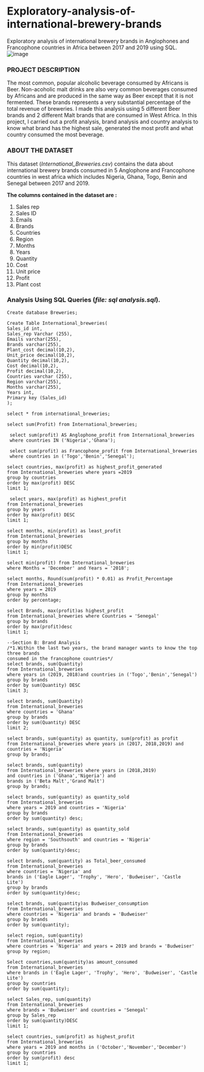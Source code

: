 # Exploratory-analysis-of-international-brewery-brands
Exploratory analysis of international brewery brands in Anglophones and Francophone countries in Africa between 2017 and 2019 using SQL.
![image](https://nairametrics.com/wp-content/uploads/2022/05/International-Breweries.png)


### PROJECT DESCRIPTION

The most common, popular alcoholic beverage consumed by Africans is Beer. Non-acoholic malt drinks are also very common beverages consumed by Africans and are produced in the same way as Beer except that it is not fermented. These brands represents a very substantial percentage of the total revenue of breweries. I made this analysis using 5 different Beer brands and 2 different Malt brands that are consumed in West Africa. 
In this project, I carried out a profit analysis, brand analysis and country analysis to know what brand has the highest sale, generated the most profit and what country consumed the most beverage.




### ABOUT THE DATASET
This dataset (*International_Breweries.csv*) contains the data about international brewery brands consumed in 5 Anglophone and Francophone countries in west africa which includes Nigeria, Ghana, Togo, Benin and Senegal between 2017 and 2019.

**The columns contained in the dataset are :**
1. Sales rep
2. Sales ID
3. Emails
4. Brands
5. Countries
6. Region
7. Months
8. Years
9. Quantity
10. Cost
11. Unit price
12. Profit
13. Plant cost

### Analysis Using SQL Queries (*file: sql analysis.sql*).


```
Create database Breweries;

Create Table International_breweries(
Sales_id int,
Sales_rep Varchar (255),
Emails varchar(255),
Brands varchar(255),
Plant_cost decimal(10,2),
Unit_price decimal(10,2),
Quantity decimal(10,2),
Cost decimal(10,2),
Profit decimal(10,2),
Countries varchar (255),
Region varchar(255),
Months varchar(255),
Years int,
Primary key (Sales_id)
);

select * from international_breweries;

select sum(Profit) from International_breweries;
 
 select sum(profit) AS Anglophone_profit from International_breweries
 where countries IN ('Nigeria','Ghana');
 
 select sum(profit) as Francophone_profit from International_breweries
 where countries in ('Togo','Benin','Senegal');

select countries, max(profit) as highest_profit_generated
from International_breweries where years =2019
group by countries
order by max(profit) DESC
limit 1;

 select years, max(profit) as highest_profit
from International_breweries 
group by years
order by max(profit) DESC
limit 1;

select months, min(profit) as least_profit
from International_breweries
group by months
order by min(profit)DESC
limit 1;

select min(profit) from International_breweries
where Months = 'December' and Years = '2018';

select months, Round(sum(profit) * 0.01) as Profit_Percentage
from International_breweries
where years = 2019
group by months
order by percentage;

select Brands, max(profit)as highest_profit
from International_breweries where Countries = 'Senegal'
group by brands
order by max(profit)desc
limit 1;

--Section B: Brand Analysis
/*1.Within the last two years, the brand manager wants to know the top three brands
consumed in the francophone countries*/ 
select brands, sum(Quantity)
from International_breweries 
where years in (2019, 2018)and countries in ('Togo','Benin','Senegal')
group by brands
order by sum(Quantity) DESC
limit 3;

select brands, sum(Quantity)
from International_breweries 
where countries = 'Ghana'
group by brands
order by sum(Quantity) DESC
limit 2;

select brands, sum(quantity) as quantity, sum(profit) as profit
from International_breweries where years in (2017, 2018,2019) and 
countries = 'Nigeria'
group by brands;

select brands, sum(quantity) 
from International_breweries where years in (2018,2019)
and countries in ('Ghana','Nigeria') and 
brands in ('Beta Malt','Grand Malt')
group by brands;

select brands, sum(quantity) as quantity_sold
from International_breweries
where years = 2019 and countries = 'Nigeria'
group by brands
order by sum(quantity) desc;

select brands, sum(quantity) as quantity_sold
from International_breweries
where region = 'Southsouth' and countries = 'Nigeria'
group by brands
order by sum(quantity)desc;

select brands, sum(quantity) as Total_beer_consumed
from International_breweries
where countries = 'Nigeria' and 
brands in ('Eagle Lager', 'Trophy', 'Hero', 'Budweiser', 'Castle Lite')
group by brands
order by sum(quantity)desc;

select brands, sum(quantity)as Budweiser_consumption
from International_breweries
where countries = 'Nigeria' and brands = 'Budweiser'
group by brands
order by sum(quantity);

select region, sum(quantity)
from International_breweries
where countries = 'Nigeria' and years = 2019 and brands = 'Budweiser'
group by region;

Select countries,sum(quantity)as amount_consumed
from International_breweries
where brands in ('Eagle Lager', 'Trophy', 'Hero', 'Budweiser', 'Castle Lite')
group by countries
order by sum(quantity);

select Sales_rep, sum(quantity) 
from International_breweries
where brands = 'Budweiser' and countries = 'Senegal'
group by Sales_rep
order by sum(quantity)DESC
limit 1;

select countries, sum(profit) as highest_profit
from International_breweries
where years = 2019 and months in ('October','November','December')
group by countries
order by sum(profit) desc
limit 1;

```

